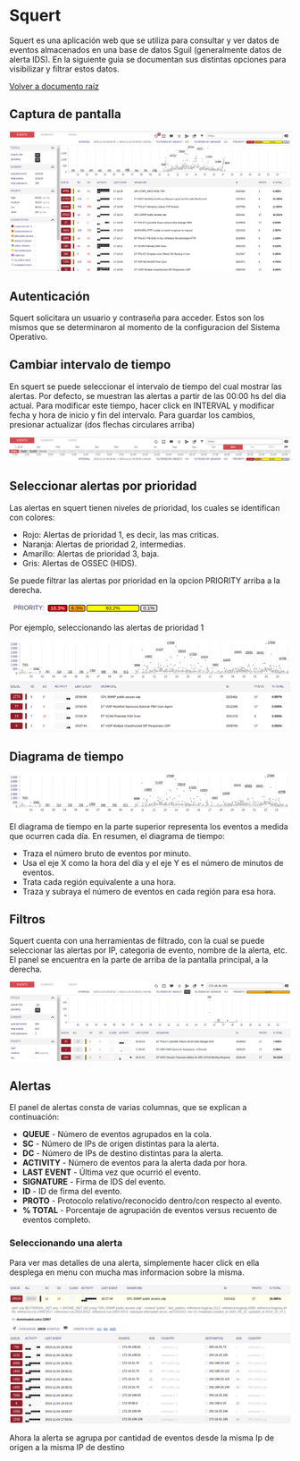 # Squert

Squert es una aplicación web que se utiliza para consultar y ver datos de eventos almacenados en una base de datos Sguil (generalmente datos de alerta IDS). 
En la siguiente guia se documentan sus distintas opciones para visibilizar y filtrar estos datos.

[Volver a documento raíz](https://gitlab.unc.edu.ar/csirt/csirt-docs/tree/master#csirt-docs)

## Captura de pantalla


![](images/squert1.png)


## Autenticación

Squert solicitara un usuario y contraseña para acceder. Estos son los mismos que se determinaron al momento de la configuracion del Sistema Operativo.

## Cambiar intervalo de tiempo

En squert se puede seleccionar el intervalo de tiempo del cual mostrar las alertas. Por defecto, se muestran las alertas a partir de las 00:00 hs del dia actual.
Para modificar este tiempo, hacer click en INTERVAL y modificar fecha y hora de inicio y fin del intervalo. Para guardar los cambios, presionar actualizar (dos flechas circulares arriba)

![](images/squert-interval.png)

## Seleccionar alertas por prioridad

Las alertas en squert tienen niveles de prioridad, los cuales se identifican con colores:

*  Rojo: Alertas de prioridad 1, es decir, las mas criticas.
*  Naranja: Alertas de prioridad 2, intermedias.
*  Amarillo: Alertas de prioridad 3, baja.
*  Gris: Alertas de OSSEC (HIDS).

Se puede filtrar las alertas por prioridad en la opcion PRIORITY arriba a la derecha.

![](images/squert-prior-1.png)

Por ejemplo, seleccionando las alertas de prioridad 1

![](images/squert-prior-3.png)

## Diagrama de tiempo

![](images/squert-diagram.png)

El diagrama de tiempo en la parte superior representa los eventos a medida que ocurren cada día.
En resumen, el diagrama de tiempo:

*  Traza el número bruto de eventos por minuto.
*  Usa el eje X como la hora del día y el eje Y es el número de minutos de eventos.
*  Trata cada región equivalente a una hora.
*  Traza y subraya el número de eventos en cada región para esa hora.

## Filtros

Squert cuenta con una herramientas de filtrado, con la cual se puede seleccionar las alertas por IP, categoria de evento, nombre de la alerta, etc. El panel se encuentra en la parte de arriba de la pantalla principal, a la derecha.

![](images/squert-filter.png)

## Alertas

El panel de alertas consta de varias columnas, que se explican a continuación:

*  **QUEUE** - Número de eventos agrupados en la cola.
*  **SC** - Número de IPs de origen distintas para la alerta.
*  **DC** - Número de IPs de destino distintas para la alerta.
*  **ACTIVITY** - Número de eventos para la alerta dada por hora.
*  **LAST EVENT** -  Última vez que ocurrió el evento.
*  **SIGNATURE** - Firma de IDS del evento.
*  **ID** - ID de firma del evento.
*  **PROTO** - Protocolo relativo/reconocido dentro/con respecto al evento.
*  **% TOTAL** - Porcentaje de agrupación de eventos versus recuento de eventos completo.

### Seleccionando una alerta

Para ver mas detalles de una alerta, simplemente hacer click en ella desplega en menu con mucha mas informacion sobre la misma.

![](images/squert-alert.png)

Ahora la alerta se agrupa por cantidad de eventos desde la misma Ip de origen a la misma IP de destino



